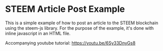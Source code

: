 # STEEM Article Post Example

This is a simple example of how to post an article to the STEEM blockchain using the steem-js library. For the purpose of the example, it's done with inline javascript in an HTML file.

Accompanying youtube tutorial: https://youtu.be/6Sy33DnyGs8
